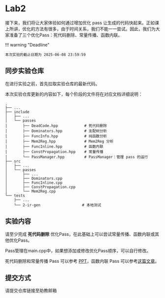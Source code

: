 # Lab2

接下来，我们将让大家体验如何通过增加优化 pass 让生成的代码快起来。正如课上所讲，优化的方法有很多，由于时间关系，我们不能一一尝试。因此，我们为大家准备了三个优化Pass：死代码删除、常量传播、函数内联。

!!! warning "Deadline"

    本次实验的截止日期为 2025-06-08 23:59:59

## 同步实验仓库

在进行实验之前，首先拉取实验仓库的最新代码。

本次实验仓库更新的内容如下，每个阶段的文件将在对应文档详细说明：

```
.
├── ...
├── include
│   ├── ...
│   └── passes
│       ├── DeadCode.hpp            # 死代码删除
│       ├── Dominators.hpp          # 支配树分析
│       ├── FuncInfo.hpp            # 纯函数分析
│       ├── Mem2Reg.hpp             # Mem2Reg 分析
│       ├── FuncInline.hpp          # 函数内联
│       ├── ConstPropagation.hpp    # 常量传播
│       └── PassManager.hpp         # PassManager：管理 pass 的运行
├── src
│   ├── ...
│   └── passes
│       ├── ...
│       ├── Dominators.cpp        
│       ├── FuncInline.cpp        
│       ├── ConstPropagation.cpp  
│       └── Mem2Reg.cpp
└── tests
    ├── ...
    └── 2-ir-gen                   # 本地测试
```

## 实验内容

请至少完成 **死代码删除** 优化Pass，在此基础上可以尝试常量传播、函数内联或其他优化Pass。

Pass管理在main.cpp中，如果想添加或修改优化Pass顺序，可以自行修改。

死代码删除和常量传播 Pass 可以参考 [PPT](../ppt/Lecture24-IR%20Opt-part1-v2.pdf)，函数内联 Pass 可以参考[这篇文章](https://zhuanlan.zhihu.com/p/395552440)。

## 提交方式

请提交仓库链接至助教邮箱
